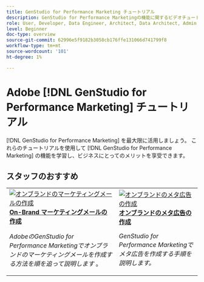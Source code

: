 ```yaml
---
title: GenStudio for Performance Marketing チュートリアル
description: GenStudio for Performance Marketingの機能に関するビデオチュートリアルをご覧ください。 オンブランドのアセットをすばやく作成し、バリエーションを生成し、エクスペリエンスを最適化する方法について説明します。
role: User, Developer, Data Engineer, Architect, Data Architect, Admin, Leader
level: Beginner
doc-type: overview
source-git-commit: 62996e5f9182b3058cb176ffe131066d741799f8
workflow-type: tm+mt
source-wordcount: '101'
ht-degree: 1%

---
```



# Adobe [!DNL GenStudio for Performance Marketing] チュートリアル


[!DNL GenStudio for Performance Marketing] を最大限に活用しましょう。 これらのチュートリアルを使用して [!DNL GenStudio for Performance Marketing] の機能を学習し、ビジネスにとってのメリットを享受できます。

<!-- 

To get started, 

* See the **"What's New"** section below for the latest updates and features
* **Staff Picks** highlights some of our favorite content 
* Explore the content by topic and subtopic in the **left navigation**
* Use the **search** field at the top of the page if you know what you want to learn

Curated learning experiences by role and skill level are also offered in the courses section. Simply sign-in with your Adobe ID and navigate to **Learn > Recommended courses** in the top navigation.


<div id="recs-overview-body-1"></div>
<div id="recs-overview-body-2"></div>
<div id="recs-overview-body-3"></div>
<div id="recs-overview-body-4"></div>
<div id="recs-overview-body-5"></div>
<div id="recs-overview-body-6"></div>

<div id="staff-picks-section">

-->
## スタッフのおすすめ

<table>
<tr>
  <td>
    <a href="./creating-experiences/creating-on-brand-emails.md">
      <img alt="オンブランドのマーケティングメールの作成" src="https://video.tv.adobe.com/v/3435056?format=jpeg" />
    </a>
    <div>
      <a href="./creating-experiences/creating-on-brand-emails.md">
    <strong>On-Brand マーケティングメールの作成 </strong>
    </a>
    </div>
    <p>
    <em>AdobeのGenStudio for Performance Marketingでオンブランドのマーケティングメールを作成する方法を順を追って説明します </em>。
    <p>
  </td>
  <td>
    <a href="./creating-experiences/creating-on-meta-ads.md">
      <img alt="オンブランドのメタ広告の作成" src="https://video.tv.adobe.com/v/3435057?format=jpeg" />
    </a>
    <div>
      <a href="./creating-experiences/creating-on-meta-ads.mdd">
    <strong> オンブランドのメタ広告の作成 </strong>
    </a>
    </div>
    <p>
    <em>GenStudio for Performance Marketingでメタ広告を作成する手順を説明します。</em>
    <p>
  </td>
</table>

</div>

<!--   
## Additional resources

[Adobe Analytics documentation](https://experienceleague.adobe.com/docs/analytics.html)

-->